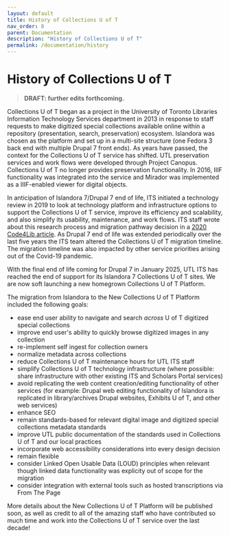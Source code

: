 ```yaml
---
layout: default
title: History of Collections U of T
nav_order: 8
parent: Documentation
description: "History of Collections U of T"
permalink: /documentation/history
---
```


# History of Collections U of T

> **DRAFT: further edits forthcoming.**


Collections U of T began as a project in the University of Toronto Libraries Information Technology Services department in 2013 in response to staff requests to make digitized special collections available online within a repository (presentation, search, preservation) ecosystem. Islandora was chosen as the platform and set up in a multi-site structure (one Fedora 3 back end with multiple Drupal 7 front ends). As years have passed, the context for the Collections U of T service has shifted. UTL preservation services and work flows were developed through Project Canopus. Collections U of T no longer provides preservation functionality. In 2016, IIIF functionality was integrated into the service and Mirador was implemented as a IIIF-enabled viewer for digital objects. 

In anticipation of Islandora 7/Drupal 7 end of life, ITS initiated a technology review in 2019 to look at technology platform and infrastructure options to support the Collections U of T service, improve its efficiency and scalability, and also simplify its usability, maintenance, and work flows. ITS staff wrote about this research process and migration pathway decision in a [2020 Code4Lib article](https://journal.code4lib.org/articles/15000). As Drupal 7 end of life was extended periodically over the last five years the ITS team altered the Collections U of T migration timeline. The migration timeline was also impacted by other service priorities arising out of the Covid-19 pandemic. 

With the final end of life coming for Drupal 7 in January 2025, UTL ITS has reached the end of support for its Islandora 7 Collections U of T sites. We are now soft launching a new homegrown Collections U of T Platform. 

The migration from Islandora to the New Collections U of T Platform included the following goals:
* ease end user ability to navigate and search _across_ U of T digitized special collections
* improve end user's ability to quickly browse digitized images in any collection 
* re-implement self ingest for collection owners
* normalize metadata across collections
* reduce Collections U of T maintenance hours for UTL ITS staff
* simplify Collections U of T technology infrastructure (where possible: share infrastructure with other existing ITS and Scholars Portal services)
* avoid replicating the web content creation/editing functionality of other services
 (for example: Drupal web editing functionality of Islandora is replicated in library/archives Drupal websites, Exhibits U of T, and other web services)
* enhance SEO
* remain standards-based for relevant digital image and digitized special collections metadata standards
* improve UTL public documentation of the standards used in Collections U of T and our local practices
* incorporate web accessibility considerations into every design decision
* remain flexible
* consider Linked Open Usable Data (LOUD) principles when relevant though linked data functionality was explicity out of scope for the migration
* consider integration with external tools such as hosted transcriptions via From The Page

More details about the New Collections U of T Platform will be published soon, as well as credit to all of the amazing staff who have contributed so much time and work into the Collections U of T service over the last decade!

